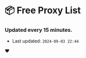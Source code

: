 # :package: Free Proxy List
### Updated every 15 minutes.

- Last updated: `2024-09-03 22:44`

:heart:
